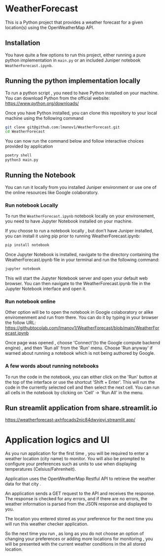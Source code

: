 # WeatherForecast

This is a Python project that provides a weather forecast for a given location(s) using the OpenWeatherMap API.

## Installation 
You have quite a few options to run this project, either running a pure python implementation in `main.py` or an included Juniper notebook `WeatherForecast.ipynb`.


## Running the python implementation locally
To run a python script , you need to have Python installed on your machine. You can download Python from the official website: https://www.python.org/downloads/

Once you have Python installed, you can clone this repository to your local machine using the following command

```bash
git clone git@github.com:lmanov1/WeatherForecast.git
cd WeatherForecast
```
You can now run the command below and follow interactive choices provided by application

```bash
poetry shell
python3 main.py
```

## Running the Notebook
You can run it locally from you installed Juniper environment or use one of the online resources like Google colaboratory.

### Run notebook Locally
To run the `WeatherForecast.ipynb` notebook locally on your environement, you need to have Jupyter Notebook installed on your machine.

If you choose to run a notebook locally , but don't have Juniper installed, you can install it using pip prior to running WeatherForecast.ipynb:

```bash
pip install notebook
```
Once Jupyter Notebook is installed, navigate to the directory containing the WeatherForecast.ipynb file in your terminal and run the following command:

```bash
jupyter notebook
```
This will start the Jupyter Notebook server and open your default web browser. You can then navigate to the WeatherForecast.ipynb file in the Jupyter Notebook interface and open it.

### Run notebook online 
Other option will be to open the notebook in Google colaboratory or alike enviromenment and run from there.
You can do it by typing in your browser the follow URL:
https://githubtocolab.com/lmanov1/WeatherForecast/blob/main/WeatherForecast.ipynb

Once page was opened  , choose 'Connect'(to the Google compute backend engine) , and then 'Run all' from the 'Run' menu.
Choose 'Run anyway' if warned about running a notebook which is not being authored by Google.

### A few words about running notebooks
To run the code in the notebook, you can either click on the 'Run' button at the top of the interface or use the shortcut 'Shift + Enter'. This will run the code in the currently selected cell and then select the next cell. You can run all cells in the notebook by clicking on 'Cell' -> 'Run All' in the menu.


## Run streamlit application from share.streamlit.io
https://weatherforecast-axhfocads2nic84dwvjpyi.streamlit.app/

# Application logics and UI
As you run application for the first time , you will be required to enter a weather location (city name) to monitor.
You will also be prompted to configure your preferences such as units to use when displaying temperatures (Celsius/Fahrenheit).

Application uses the OpenWeatherMap Restful API to retrieve the weather data for that city .

An application sends a GET request to the API and receives the response. The response is checked for any errors, and if there are no errors, the weather information is parsed from the JSON response and displayed to you.

The location you entered stored as your preference for the next time you will run this weather checker application.

So the next time you run , as long as you do not choose an option of changing your preferences or adding more locations for monitoring ,  you will be presented with the current weather conditions in the all stored location.

